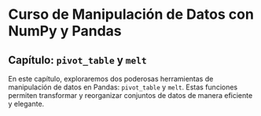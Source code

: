 # Curso de Manipulación de Datos con NumPy y Pandas

## Capítulo: `pivot_table` y `melt`
En este capítulo, exploraremos dos poderosas herramientas de manipulación de datos en Pandas: `pivot_table` y `melt`. Estas funciones permiten transformar y reorganizar conjuntos de datos de manera eficiente y elegante.